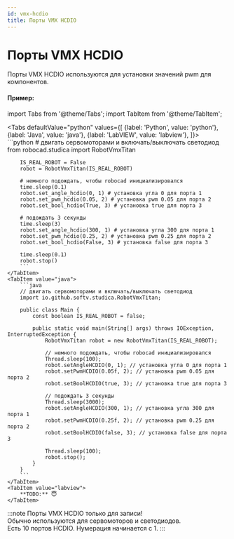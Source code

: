 ```yaml
---
id: vmx-hcdio
title: Порты VMX HCDIO
---
```


# Порты VMX HCDIO

Порты VMX HCDIO используются для установки значений pwm для компонентов.

#### Пример:

import Tabs from '@theme/Tabs';
import TabItem from '@theme/TabItem';

<Tabs
    defaultValue="python"
    values={[
        {label: 'Python', value: 'python'},
        {label: 'Java', value: 'java'},
        {label: 'LabVIEW', value: 'labview'},
    ]}>
    <TabItem value="python">  
        ```python
        # двигать сервомоторами и включать/выключать светодиод
        from robocad.studica import RobotVmxTitan

        IS_REAL_ROBOT = False
        robot = RobotVmxTitan(IS_REAL_ROBOT)
        
        # немного подождать, чтобы robocad инициализировался
        time.sleep(0.1)
        robot.set_angle_hcdio(0, 1) # установка угла 0 для порта 1
        robot.set_pwm_hcdio(0.05, 2) # установка pwm 0.05 для порта 2
        robot.set_bool_hcdio(True, 3) # установка true для порта 3

        # подождать 3 секунды
        time.sleep(3)
        robot.set_angle_hcdio(300, 1) # установка угла 300 для порта 1
        robot.set_pwm_hcdio(0.25, 2) # установка pwm 0.25 для порта 2
        robot.set_bool_hcdio(False, 3) # установка false для порта 3

        time.sleep(0.1)
        robot.stop()
        ```
    </TabItem>
    <TabItem value="java">
        ```java
        // двигать сервомоторами и включать/выключать светодиод
        import io.github.softv.studica.RobotVmxTitan;

        public class Main {
            const boolean IS_REAL_ROBOT = false;

            public static void main(String[] args) throws IOException, InterruptedException {
                RobotVmxTitan robot = new RobotVmxTitan(IS_REAL_ROBOT);

                // немного подождать, чтобы robocad инициализировался
                Thread.sleep(100);
                robot.setAngleHCDIO(0, 1); // установка угла 0 для порта 1
                robot.setPwmHCDIO(0.05f, 2); // установка pwm 0.05 для порта 2
                robot.setBoolHCDIO(true, 3); // установка true для порта 3

                // подождать 3 секунды
                Thread.sleep(3000);
                robot.setAngleHCDIO(300, 1); // установка угла 300 для порта 1
                robot.setPwmHCDIO(0.25f, 2); // установка pwm 0.25 для порта 2
                robot.setBoolHCDIO(false, 3); // установка false для порта 3

                Thread.sleep(100);
                robot.stop();
            }
        }
        ```
    </TabItem>
    <TabItem value="labview">
        **TODO:** 😇
    </TabItem>
</Tabs>   

:::note
Порты VMX HCDIO только для записи!  
Обычно используются для сервомоторов и светодиодов.  
Есть 10 портов HCDIO. Нумерация начинается с 1.
:::
